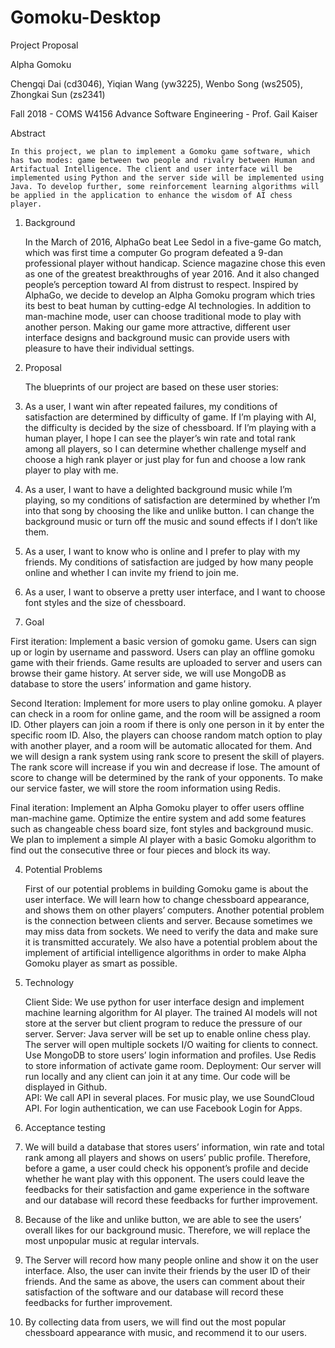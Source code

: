 # Gomoku-Desktop
Project Proposal

Alpha Gomoku
 
Chengqi Dai (cd3046), Yiqian Wang (yw3225), Wenbo Song (ws2505), Zhongkai Sun (zs2341)
 
Fall 2018 - COMS W4156 Advance Software Engineering - Prof. Gail Kaiser
				
		 	 	 		

Abstract
 
    In this project, we plan to implement a Gomoku game software, which has two modes: game between two people and rivalry between Human and Artifactual Intelligence. The client and user interface will be implemented using Python and the server side will be implemented using Java. To develop further, some reinforcement learning algorithms will be applied in the application to enhance the wisdom of AI chess player. 	
					
1. Background
 
    In the March of 2016, AlphaGo beat Lee Sedol in a five-game Go match, which was first time a computer Go program defeated a 9-dan professional player without handicap. Science magazine chose this even as one of the greatest breakthroughs of year 2016. And it also changed people’s perception toward AI from distrust to respect. 
    Inspired by AlphaGo, we decide to develop an Alpha Gomoku program which tries its best to beat human by cutting-edge AI technologies. In addition to man-machine mode, user can choose traditional mode to play with another person. 
    Making our game more attractive, different user interface designs and background music can provide users with pleasure to have their individual settings. 
 
2. Proposal
 
    The blueprints of our project are based on these user stories:
1. As a user, I want win after repeated failures, my conditions of satisfaction are determined by difficulty of game. If I’m playing with AI, the difficulty is decided by the size of chessboard. If I’m playing with a human player, I hope I can see the player’s win rate and total rank among all players, so I can determine whether challenge myself and choose a high rank player or just play for fun and choose a low rank player to play with me.
2. As a user, I want to have a delighted background music while I’m playing, so my conditions of satisfaction are determined by whether I’m into that song by choosing the like and unlike button. I can change the background music or turn off the music and sound effects if I don’t like them.
3. As a user, I want to know who is online and I prefer to play with my friends. My conditions of satisfaction are judged by how many people online and whether I can invite my friend to join me.
4. As a user, I want to observe a pretty user interface, and I want to choose font styles and the size of chessboard. 
 
3. Goal
 
First iteration:
    Implement a basic version of gomoku game. Users can sign up or login by username and password. Users can play an offline gomoku game with their friends. Game results are uploaded to server and users can browse their game history.
   At server side, we will use MongoDB as database to store the users’ information and game history.
 
Second Iteration:
    Implement for more users to play online gomoku. A player can check in a room for online game, and the room will be assigned a room ID. Other players can join a room if there is only one person in it by enter the specific room ID. Also, the players can choose random match option to play with another player, and a room will be automatic allocated for them. 
    And we will design a rank system using rank score to present the skill of players. The rank score will increase if you win and decrease if lose. The amount of score to change will be determined by the rank of your opponents.
    To make our service faster, we will store the room information using Redis. 
 
Final iteration:
    Implement an Alpha Gomoku player to offer users offline man-machine game. Optimize the entire system and add some features such as changeable chess board size, font styles and background music.
    We plan to implement a simple AI player with a basic Gomoku algorithm to find out the consecutive three or four pieces and block its way. 
		
4. Potential Problems
 
    First of our potential problems in building Gomoku game is about the user interface. We will learn how to change chessboard appearance, and shows them on other players’ computers. 
    Another potential problem is the connection between clients and server. Because sometimes we may miss data from sockets. We need to verify the data and make sure it is transmitted accurately.
    We also have a potential problem about the implement of artificial intelligence algorithms in order to make Alpha Gomoku player as smart as possible. 
	
5. Technology
    
    Client Side: We use python for user interface design and implement machine learning algorithm for AI player. The trained AI models will not store at the server but client program to reduce the pressure of our server.
    Server: Java server will be set up to enable online chess play. The server will open multiple sockets I/O waiting for clients to connect. Use MongoDB to store users’ login information and profiles. Use Redis to store information of activate game room.
    Deployment: Our server will run locally and any client can join it at any time. Our code will be displayed in Github.  
    API: We call API in several places. For music play, we use SoundCloud API. For login authentication, we can use Facebook Login for Apps. 

6. Acceptance testing 

1. We will build a database that stores users’ information, win rate and total rank among all players and shows on users’ public profile. Therefore, before a game, a user could check his opponent’s profile and decide whether he want play with this opponent. The users could leave the feedbacks for their satisfaction and game experience in the software and our database will record these feedbacks for further improvement. 
2. Because of the like and unlike button, we are able to see the users’ overall likes for our background music. Therefore, we will replace the most unpopular music at regular intervals.
3. The Server will record how many people online and show it on the user interface. Also, the user can invite their friends by the user ID of their friends. And the same as above, the users can comment about their satisfaction of the software and our database will record these feedbacks for further improvement. 
4. By collecting data from users, we will find out the most popular chessboard appearance with music, and recommend it to our users. 

